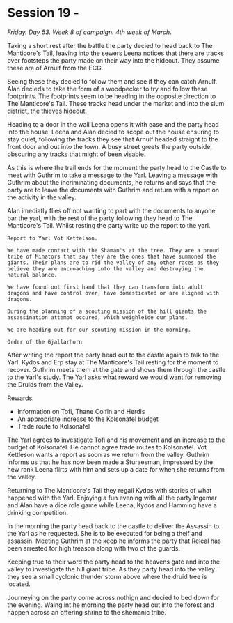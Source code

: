 # Session 19 -

*Friday. Day 53. Week 8 of campaign. 4th week of March*.

Taking a short rest after the battle the party decied to head back to The Manticore's Tail, leaving into the sewers Leena notices that there are tracks over footsteps the party made on their way into the hideout. They assume these are of Arnulf from the ECG.

Seeing these they decied to follow them and see if they can catch Arnulf. Alan decieds to take the form of a woodpecker to try and follow these footprints. The footprints seem to be heading in the opposite direction to The Manticore's Tail. These tracks head under the market and into the slum district, the thieves hideout.

Heading to a door in the wall Leena opens it with ease and the party head into the house. Leena and Alan decied to scope out the house ensuring to stay quiet, following the tracks they see that Arnulf headed straight to the front door and out into the town. A busy street greets the party outside, obscuring any tracks that might of been visable.

As this is where the trail ends for the moment the party head to the Castle to meet with Guthrim to take a message to the Yarl. Leaving a message with Guthrim about the incriminating documents, he returns and says that the party are to leave the documents with Guthrim and return with a report on the activity in the valley.

Alan imediatly flies off not wanting to part with the documents to anyone bar the yarl, with the rest of the party following they head to The Manticore's Tail. Whilst resting the party write up the report to the yarl.

``` Plain Text
Report to Yarl Vot Kettelson.

We have made contact with the Shaman's at the tree. They are a proud tribe of Minators that say they are the ones that have summoned the giants. Their plans are to rid the valley of any other races as they believe they are encroaching into the valley and destroying the natural balance.

We have found out first hand that they can transform into adult dragons and have control over, have domesticated or are aligned with dragons.

During the planning of a scouting mission of the hill giants the assassination attempt occured, which weighleide our plans.

We are heading out for our scouting mission in the morning.

Order of the Gjallarhorn
```

After writing the report the party head out to the castle again to talk to the Yarl. Kydos and Erp stay at The Manticore's Tail resting for the moment to recover. Guthrim meets them at the gate and shows them through the castle to the Yarl's study. The Yarl asks what reward we would want for removing the Druids from the Valley.

Rewards:

- Information on Tofi, Thane Colfin and Herdis
- An appropriate increase to the Kolsonafel budget
- Trade route to Kolsonafel

The Yarl agrees to investigate Tofi and his movement and an increase to the budget of Kolsonafel. He cannot agree trade routes to Kolsonafel. Vot Kettleson wants a report as soon as we return from the valley. Guthrim informs us that he has now been made a Sturaesman, impressed by the new rank Leena flirts with him and sets up a date for when she returns from the valley.

Returning to The Manticore's Tail they regail Kydos with stories of what happened with the Yarl. Enjoying a fun evening with all the party Ingemar and Alan have a dice role game while Leena, Kydos and Hamming have a drinking competition.

In the morning the party head back to the castle to deliver the Assassin to the Yarl as he requested. She is to be executed for being a theif and assassin. Meeting Guthrim at the keep he informs the party that Releal has been arrested for high treason along with two of the guards.

Keeping true to their word the party head to the heavens gate and into the valley to investigate the hill giant tribe. As they party head into the valley they see a small cyclonic thunder storm above where the druid tree is located.

Journeying on the party come across nothign and decied to bed down for the evening. Waing int he morning the party head out into the forest and happen across an offering shrine to the shemanic tribe.